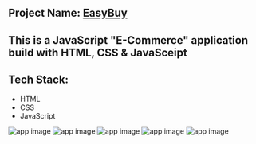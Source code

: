 ## Project Name: [EasyBuy](https://easy-buy-basic.netlify.app)

## This is a JavaScript "E-Commerce" application build with HTML, CSS & JavaSceipt

## Tech Stack:
- HTML
- CSS
- JavaScript

![app image](https://i.ibb.co/jhtXNfz/Screenshot-517.png)
![app image](https://i.ibb.co/xsvHcm8/Screenshot-518.png)
![app image](https://i.ibb.co/Kxz7MB7/Screenshot-519.png)
![app image](https://i.ibb.co/Wg4S8wn/Screenshot-521.png)
![app image](https://i.ibb.co/4RTp5YG/Screenshot-520.png)

